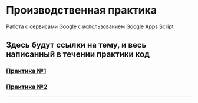 # Производственная практика

Работа с сервисами Google с использованием Google Apps Script

## Здесь будут ссылки на тему, и весь написанный в течении практики код

### [Практика №1](https://github.com/vcusnx/google-practice/tree/main/practices/practice1)
### [Практика №2](https://github.com/vcusnx/google-practice/tree/main/practices/practice2)
---
